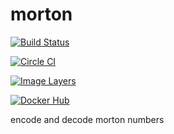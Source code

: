# morton

[![Build Status](https://travis-ci.org/rubicks/morton.svg)](https://travis-ci.org/rubicks/morton)

[![Circle CI](https://circleci.com/gh/rubicks/morton.png?style=shield)](https://circleci.com/gh/rubicks/morton)

[![Image Layers](https://badge.imagelayers.io/rubicks/morton.svg)](https://imagelayers.io/?images=rubicks/morton)

[![Docker Hub](http://dockeri.co/image/rubicks/morton)](https://registry.hub.docker.com/u/rubicks/morton/)

encode and decode morton numbers

